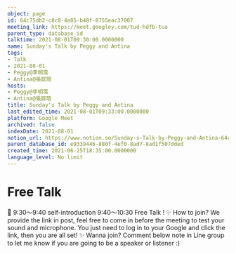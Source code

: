 ```yaml
---
object: page
id: 64c75db2-c8c8-4a85-b48f-8755eac37007
meeting_link: https://meet.googley.com/tud-hdfb-tua
parent_type: database_id
talktime: 2021-08-01T09:30:00.0000000
name: Sunday's Talk by Peggy and Antina
tags:
- Talk
- 2021-08-01
- Peggy@李明霈
- Antina@張庭瑄
hosts:
- Peggy@李明霈
- Antina@張庭瑄
title: Sunday's Talk by Peggy and Antina
last_edited_time: 2021-08-01T09:33:00.0000000
platform: Google Meet
archived: false
indexDate: 2021-08-01
notion_url: https://www.notion.so/Sunday-s-Talk-by-Peggy-and-Antina-64c75db2c8c84a85b48f8755eac37007
parent_database_id: e9339446-880f-4ef0-8ad7-8ad1f507dded
created_time: 2021-06-25T18:35:00.0000000
language_level: No limit
---
```


# Free Talk 
📅
9:30～9:40 self-introduction
9:40～10:30 Free Talk !
✨
How to join?
We provide the link in post, feel free to come in before the meeting to test your sound and microphone. You just need to log in to your Google and click the link, then you are all set!
✨
Wanna join?
Comment below note in Line group to let me know if you are going to be a speaker or listener :)



